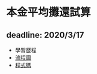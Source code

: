 # 本金平均攤還試算
deadline: 2020/3/17  
---
- 學習歷程  
- [流程圖](https://github.com/payko/Financial_Engineering/blob/master/Hw1/%E6%B5%81%E7%A8%8B%E5%9C%96.jpg)  
- [程式碼](https://github.com/payko/Financial_Engineering/blob/master/Hw1/%E6%9C%AC%E9%87%91%E5%B9%B3%E5%9D%87%E6%94%A4%E9%82%84%E8%A9%A6%E7%AE%97.ipynb)  

